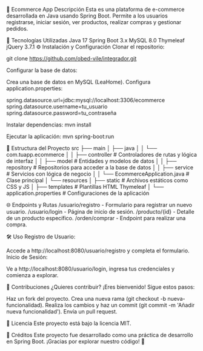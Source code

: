 🛒 Ecommerce App
Descripción
Esta es una plataforma de e-commerce desarrollada en Java usando Spring Boot. Permite a los usuarios registrarse, iniciar sesión, ver productos, realizar compras y gestionar pedidos.

🚀 Tecnologías Utilizadas
Java 17
Spring Boot 3.x
MySQL 8.0
Thymeleaf
jQuery 3.7.1
⚙️ Instalación y Configuración
Clonar el repositorio:

git clone https://github.com/obed-vile/integrador.git

Configurar la base de datos:

Crea una base de datos en MySQL (LeaHome).
Configura application.properties:

spring.datasource.url=jdbc:mysql://localhost:3306/ecommerce
spring.datasource.username=tu_usuario
spring.datasource.password=tu_contraseña

Instalar dependencias:
mvn install

Ejecutar la aplicación:
mvn spring-boot:run

📂 Estructura del Proyecto
src
├── main
│   ├── java
│   │   └── com.tuapp.ecommerce
│   │       ├── controller       # Controladores de rutas y lógica de interfaz
│   │       ├── model            # Entidades y modelos de datos
│   │       ├── repository       # Repositorios para acceder a la base de datos
│   │       ├── service          # Servicios con lógica de negocio
│   │       └── EcommerceApplication.java   # Clase principal
│   └── resources
│       ├── static               # Archivos estáticos como CSS y JS
│       ├── templates            # Plantillas HTML Thymeleaf
│       └── application.properties # Configuraciones de la aplicación


🌐 Endpoints y Rutas
/usuario/registro - Formulario para registrar un nuevo usuario.
/usuario/login - Página de inicio de sesión.
/producto/{id} - Detalle de un producto específico.
/orden/comprar - Endpoint para realizar una compra.

🛠️ Uso
Registro de Usuario:

Accede a http://localhost:8080/usuario/registro y completa el formulario.
Inicio de Sesión:

Ve a http://localhost:8080/usuario/login, ingresa tus credenciales y comienza a explorar.

🤝 Contribuciones
¿Quieres contribuir? ¡Eres bienvenido! Sigue estos pasos:

Haz un fork del proyecto.
Crea una nueva rama (git checkout -b nueva-funcionalidad).
Realiza los cambios y haz un commit (git commit -m 'Añadir nueva funcionalidad').
Envía un pull request.

📄 Licencia
Este proyecto está bajo la licencia MIT.

🎉 Créditos
Este proyecto fue desarrollado como una práctica de desarrollo en Spring Boot. ¡Gracias por explorar nuestro código! 🙌

